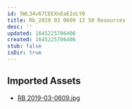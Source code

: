 ```yaml
---
id: 5WL34v67CEEXnEaEIoLY0
title: Rb_2019 03 0609 13 58 Resources
desc: ''
updated: 1645225706406
created: 1645225706406
stub: false
isDir: true
---
```

## Imported Assets
- [RB 2019-03-0609.jpg](/assets/rb-2019-03-0609.jpg)
